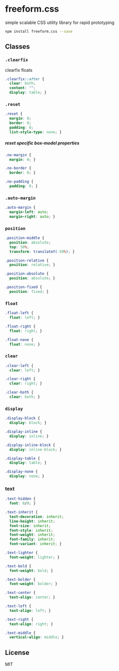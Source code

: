 # freeform.css
simple scalable CSS utility library for rapid prototyping

```sh
npm install freeform.css --save
```

## Classes

### `.clearfix`
clearfix floats
```css
.clearfix::after {
  clear: both;
  content: "";
  display: table; }
```

### `.reset`

```css
.reset {
  margin: 0;
  border: 0;
  padding: 0;
  list-style-type: none; }
```

##### reset specific box-model properties
```css
.no-margin {
  margin: 0; }

.no-border {
  border: 0; }

.no-padding {
  padding: 0; }
```

### `.auto-margin`
```css
.auto-margin {
  margin-left: auto;
  margin-right: auto; }
```

### `position`
```css
.position-middle {
  position: absolute;
  top: 50%;
  transform: translateY(-50%); }
```

```css
.position-relative {
  position: relative; }

.position-absolute {
  position: absolute; }

.position-fixed {
  position: fixed; }
```

### `float`
```css
.float-left {
  float: left; }

.float-right {
  float: right; }

.float-none {
  float: none; }
```

### `clear`
```css
.clear-left {
  clear: left; }

.clear-right {
  clear: right; }

.clear-both {
  clear: both; }
```

### `display`
```css
.display-block {
  display: block; }

.display-inline {
  display: inline; }

.display-inline-block {
  display: inline-block; }

.display-table {
  display: table; }

.display-none {
  display: none; }
```

### text
```css
.text-hidden {
  font: 0/0; }

.text-inherit {
  text-decoration: inherit;
  line-height: inherit;
  font-size: inherit;
  font-style: inherit;
  font-weight: inherit;
  font-family: inherit;
  font-variant: inherit; }

.text-lighter {
  font-weight: lighter; }

.text-bold {
  font-weight: bold; }

.text-bolder {
  font-weight: bolder; }

.text-center {
  text-align: center; }

.text-left {
  text-align: left; }

.text-right {
  text-align: right; }

.text-middle {
  vertical-align: middle; }
```

## License
MIT
